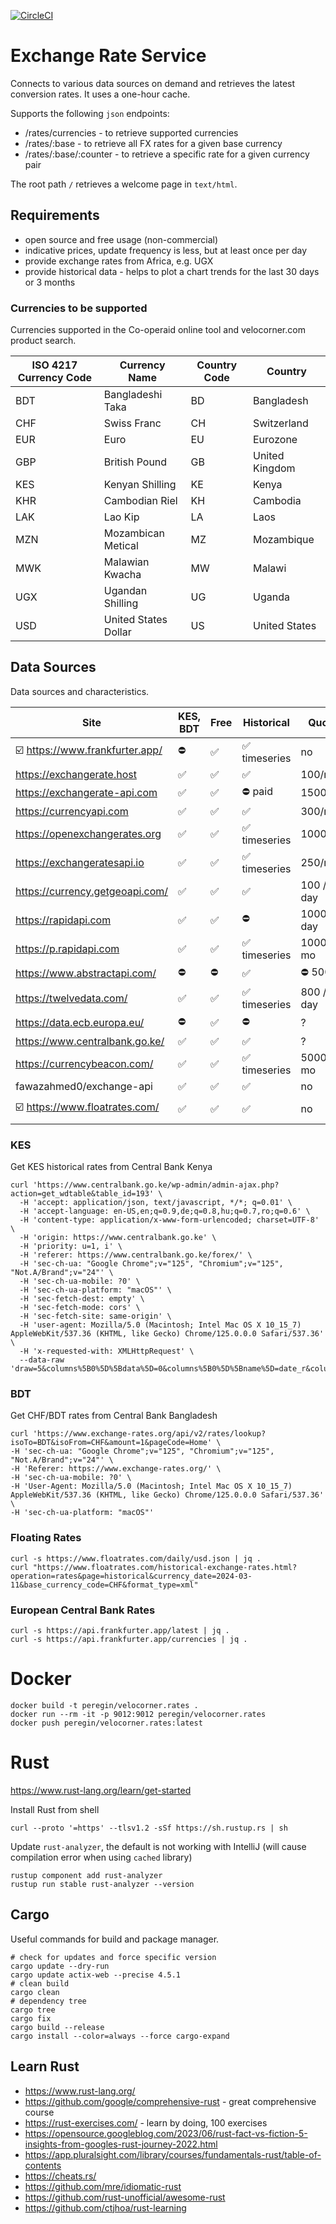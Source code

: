 [![CircleCI](https://dl.circleci.com/status-badge/img/gh/peregin/exchange-rate-service/tree/master.svg?style=shield)](https://dl.circleci.com/status-badge/redirect/gh/peregin/exchange-rate-service/tree/master)

# Exchange Rate Service
Connects to various data sources on demand and retrieves the latest conversion rates.
It uses a one-hour cache.

Supports the following `json` endpoints:
- /rates/currencies - to retrieve supported currencies
- /rates/:base - to retrieve all FX rates for a given base currency
- /rates/:base/:counter - to retrieve a specific rate for a given currency pair

The root path `/` retrieves a welcome page in `text/html`.

## Requirements
- open source and free usage (non-commercial)
- indicative prices, update frequency is less, but at least once per day
- provide exchange rates from Africa, e.g. UGX
- provide historical data - helps to plot a chart trends for the last 30 days or 3 months

### Currencies to be supported
Currencies supported in the Co-operaid online tool and velocorner.com product search. 

| ISO 4217 Currency Code | Currency Name       | Country Code | Country       |
|------------------------|---------------------|--------------|---------------|
| BDT                    | Bangladeshi Taka    | BD           | Bangladesh    |
| CHF                    | Swiss Franc         | CH           | Switzerland   |
| EUR                    | Euro                | EU           | Eurozone      |
| GBP                    | British Pound       | GB           | United Kingdom|
| KES                    | Kenyan Shilling     | KE           | Kenya         |
| KHR                    | Cambodian Riel      | KH           | Cambodia      |
| LAK                    | Lao Kip             | LA           | Laos          |
| MZN                    | Mozambican Metical  | MZ           | Mozambique    |
| MWK                    | Malawian Kwacha     | MW           | Malawi        |
| UGX                    | Ugandan Shilling    | UG           | Uganda        |
| USD                    | United States Dollar| US           | United States |


## Data Sources
Data sources and characteristics.

| Site                            | KES, BDT | Free | Historical   | Quota      | Source      |
|---------------------------------|----------|------|--------------|------------|-------------|
| ☑️ https://www.frankfurter.app/ | ⛔️       | ✅    | ✅ timeseries | no         | ECB         |
| https://exchangerate.host       | ✅        | ✅    | ✅            | 100/mo     | multiple    | 
| https://exchangerate-api.com    | ✅        | ✅    | ⛔️ paid      | 1500/mo    | 30+         | 
| https://currencyapi.com         | ✅        | ✅    | ✅            | 300/mo     | multiple    |
| https://openexchangerates.org   | ✅        | ✅    | ✅ timeseries | 1000/mo    | multiple    |
| https://exchangeratesapi.io     | ✅        | ✅    | ✅ timeseries | 250/mo     | multiple    |
| https://currency.getgeoapi.com/ | ✅        | ✅    | ✅            | 100 / day  | multiple    |
| https://rapidapi.com            | ✅        | ✅    | ⛔️           | 1000 / day | multiple    |
| https://p.rapidapi.com          | ✅        | ✅    | ✅ timeseries | 1000 / mo  | multiple    |
| https://www.abstractapi.com/    | ⛔️       | ⛔️   | ✅            | ⛔️ 500     | multiple    |
| https://twelvedata.com/         | ✅        | ✅    | ✅ timeseries | 800 / day  | multiple    |
| https://data.ecb.europa.eu/     | ⛔️       | ✅    | ⛔️           | ?          | ECB         |
| https://www.centralbank.go.ke/  | ✅        | ✅    | ✅            | ?          | CBK         |
| https://currencybeacon.com/     | ✅        | ✅    | ✅ timeseries | 5000 / mo  | multiple    |
| fawazahmed0/exchange-api        | ✅        | ✅    | ✅            | no         | unknown     |
| ☑️ https://www.floatrates.com/  | ✅        | ✅    | ✅            | no         | CB multiple |

### KES
Get KES historical rates from Central Bank Kenya
```shell
curl 'https://www.centralbank.go.ke/wp-admin/admin-ajax.php?action=get_wdtable&table_id=193' \
  -H 'accept: application/json, text/javascript, */*; q=0.01' \
  -H 'accept-language: en-US,en;q=0.9,de;q=0.8,hu;q=0.7,ro;q=0.6' \
  -H 'content-type: application/x-www-form-urlencoded; charset=UTF-8' \
  -H 'origin: https://www.centralbank.go.ke' \
  -H 'priority: u=1, i' \
  -H 'referer: https://www.centralbank.go.ke/forex/' \
  -H 'sec-ch-ua: "Google Chrome";v="125", "Chromium";v="125", "Not.A/Brand";v="24"' \
  -H 'sec-ch-ua-mobile: ?0' \
  -H 'sec-ch-ua-platform: "macOS"' \
  -H 'sec-fetch-dest: empty' \
  -H 'sec-fetch-mode: cors' \
  -H 'sec-fetch-site: same-origin' \
  -H 'user-agent: Mozilla/5.0 (Macintosh; Intel Mac OS X 10_15_7) AppleWebKit/537.36 (KHTML, like Gecko) Chrome/125.0.0.0 Safari/537.36' \
  -H 'x-requested-with: XMLHttpRequest' \
  --data-raw 'draw=5&columns%5B0%5D%5Bdata%5D=0&columns%5B0%5D%5Bname%5D=date_r&columns%5B0%5D%5Bsearchable%5D=true&columns%5B0%5D%5Borderable%5D=true&columns%5B0%5D%5Bsearch%5D%5Bvalue%5D=11%2F03%2F2024~02%2F06%2F2024&columns%5B0%5D%5Bsearch%5D%5Bregex%5D=false&columns%5B1%5D%5Bdata%5D=1&columns%5B1%5D%5Bname%5D=currency&columns%5B1%5D%5Bsearchable%5D=true&columns%5B1%5D%5Borderable%5D=true&columns%5B1%5D%5Bsearch%5D%5Bvalue%5D=S+FRANC&columns%5B1%5D%5Bsearch%5D%5Bregex%5D=false&columns%5B2%5D%5Bdata%5D=2&columns%5B2%5D%5Bname%5D=ROUND(jx_views_fx_new_rates.mean%2C4)&columns%5B2%5D%5Bsearchable%5D=true&columns%5B2%5D%5Borderable%5D=true&columns%5B2%5D%5Bsearch%5D%5Bvalue%5D=&columns%5B2%5D%5Bsearch%5D%5Bregex%5D=false&order%5B0%5D%5Bcolumn%5D=0&order%5B0%5D%5Bdir%5D=desc&start=0&length=100&search%5Bvalue%5D=&search%5Bregex%5D=false&sRangeSeparator=~'
```

### BDT
Get CHF/BDT rates from Central Bank Bangladesh
```shell
curl 'https://www.exchange-rates.org/api/v2/rates/lookup?isoTo=BDT&isoFrom=CHF&amount=1&pageCode=Home' \
-H 'sec-ch-ua: "Google Chrome";v="125", "Chromium";v="125", "Not.A/Brand";v="24"' \
-H 'Referer: https://www.exchange-rates.org/' \
-H 'sec-ch-ua-mobile: ?0' \
-H 'User-Agent: Mozilla/5.0 (Macintosh; Intel Mac OS X 10_15_7) AppleWebKit/537.36 (KHTML, like Gecko) Chrome/125.0.0.0 Safari/537.36' \
-H 'sec-ch-ua-platform: "macOS"'
```

### Floating Rates
```shell
curl -s https://www.floatrates.com/daily/usd.json | jq .
curl "https://www.floatrates.com/historical-exchange-rates.html?operation=rates&page=historical&currency_date=2024-03-11&base_currency_code=CHF&format_type=xml"
```

### European Central Bank Rates
```shell
curl -s https://api.frankfurter.app/latest | jq .
curl -s https://api.frankfurter.app/currencies | jq .
```

# Docker
```shell
docker build -t peregin/velocorner.rates .
docker run --rm -it -p 9012:9012 peregin/velocorner.rates
docker push peregin/velocorner.rates:latest
```

# Rust
https://www.rust-lang.org/learn/get-started

Install Rust from shell
```shell
curl --proto '=https' --tlsv1.2 -sSf https://sh.rustup.rs | sh
```

Update `rust-analyzer`, the default is not working with IntelliJ (will cause compilation error when using `cached` library)
```shell
rustup component add rust-analyzer
rustup run stable rust-analyzer --version
```

## Cargo
Useful commands for build and package manager.

```shell
# check for updates and force specific version
cargo update --dry-run
cargo update actix-web --precise 4.5.1
# clean build
cargo clean
# dependency tree
cargo tree
cargo fix
cargo build --release
cargo install --color=always --force cargo-expand
```

## Learn Rust
- https://www.rust-lang.org/
- https://github.com/google/comprehensive-rust - great comprehensive course
- https://rust-exercises.com/ - learn by doing, 100 exercises
- https://opensource.googleblog.com/2023/06/rust-fact-vs-fiction-5-insights-from-googles-rust-journey-2022.html
- https://app.pluralsight.com/library/courses/fundamentals-rust/table-of-contents
- https://cheats.rs/
- https://github.com/mre/idiomatic-rust
- https://github.com/rust-unofficial/awesome-rust
- https://github.com/ctjhoa/rust-learning


